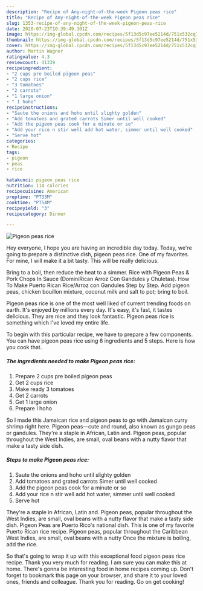 ```yaml
---
description: "Recipe of Any-night-of-the-week Pigeon peas rice"
title: "Recipe of Any-night-of-the-week Pigeon peas rice"
slug: 1353-recipe-of-any-night-of-the-week-pigeon-peas-rice
date: 2020-07-23T10:39:49.301Z
image: https://img-global.cpcdn.com/recipes/5f13d5c97ee5214d/751x532cq70/pigeon-peas-rice-recipe-main-photo.jpg
thumbnail: https://img-global.cpcdn.com/recipes/5f13d5c97ee5214d/751x532cq70/pigeon-peas-rice-recipe-main-photo.jpg
cover: https://img-global.cpcdn.com/recipes/5f13d5c97ee5214d/751x532cq70/pigeon-peas-rice-recipe-main-photo.jpg
author: Martin Wagner
ratingvalue: 4.3
reviewcount: 41339
recipeingredient:
- "2 cups pre boiled pigeon peas"
- "2 cups rice"
- "3 tomatoes"
- "2 carrots"
- "1 large onion"
- " I hoho"
recipeinstructions:
- "Saute the onions and hoho until slighty golden"
- "Add tomatoes and grated carrots Simer until well cooked"
- "Add the pigeon peas cook for a minute or so"
- "Add your rice n stir well add hot water, simmer until well cooked"
- "Serve hot"
categories:
- Recipe
tags:
- pigeon
- peas
- rice

katakunci: pigeon peas rice 
nutrition: 114 calories
recipecuisine: American
preptime: "PT33M"
cooktime: "PT54M"
recipeyield: "3"
recipecategory: Dinner

---
```



![Pigeon peas rice](https://img-global.cpcdn.com/recipes/5f13d5c97ee5214d/751x532cq70/pigeon-peas-rice-recipe-main-photo.jpg)

Hey everyone, I hope you are having an incredible day today. Today, we're going to prepare a distinctive dish, pigeon peas rice. One of my favorites. For mine, I will make it a bit tasty. This will be really delicious.

Bring to a boil, then reduce the heat to a simmer. Rice with Pigeon Peas &amp; Pork Chops In Sauce (DominiRican Arroz Con Gandules y Chuletas). How To Make Puerto Rican Rice/Arroz con Gandules Step by Step. Add pigeon peas, chicken bouillon mixture, coconut milk and salt to pot; bring to boil.

Pigeon peas rice is one of the most well liked of current trending foods on earth. It's enjoyed by millions every day. It's easy, it's fast, it tastes delicious. They are nice and they look fantastic. Pigeon peas rice is something which I've loved my entire life.


To begin with this particular recipe, we have to prepare a few components. You can have pigeon peas rice using 6 ingredients and 5 steps. Here is how you cook that.

<!--inarticleads1-->

##### The ingredients needed to make Pigeon peas rice:

1. Prepare 2 cups pre boiled pigeon peas
1. Get 2 cups rice
1. Make ready 3 tomatoes
1. Get 2 carrots
1. Get 1 large onion
1. Prepare  I hoho


So I made this Jamaican rice and pigeon peas to go with Jamaican curry shrimp right here. Pigeon peas—cute and round, also known as gungo peas or gandules. They&#39;re a staple in African, Latin and. Pigeon peas, popular throughout the West Indies, are small, oval beans with a nutty flavor that make a tasty side dish. 

<!--inarticleads2-->

##### Steps to make Pigeon peas rice:

1. Saute the onions and hoho until slighty golden
1. Add tomatoes and grated carrots Simer until well cooked
1. Add the pigeon peas cook for a minute or so
1. Add your rice n stir well add hot water, simmer until well cooked
1. Serve hot


They&#39;re a staple in African, Latin and. Pigeon peas, popular throughout the West Indies, are small, oval beans with a nutty flavor that make a tasty side dish. Pigeon Peas are Puerto Rico&#39;s national dish. This is one of my favorite Puerto Rican rice recipe. Pigeon peas, popular throughout the Caribbean West Indies, are small, oval beans with a nutty Once the mixture is boiling, add the rice. 

So that's going to wrap it up with this exceptional food pigeon peas rice recipe. Thank you very much for reading. I am sure you can make this at home. There's gonna be interesting food in home recipes coming up. Don't forget to bookmark this page on your browser, and share it to your loved ones, friends and colleague. Thank you for reading. Go on get cooking!

